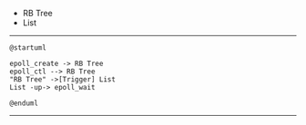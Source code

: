 * RB Tree
* List

---

```plantuml
@startuml

epoll_create -> RB Tree
epoll_ctl --> RB Tree
"RB Tree" ->[Trigger] List
List -up-> epoll_wait

@enduml
```

---
